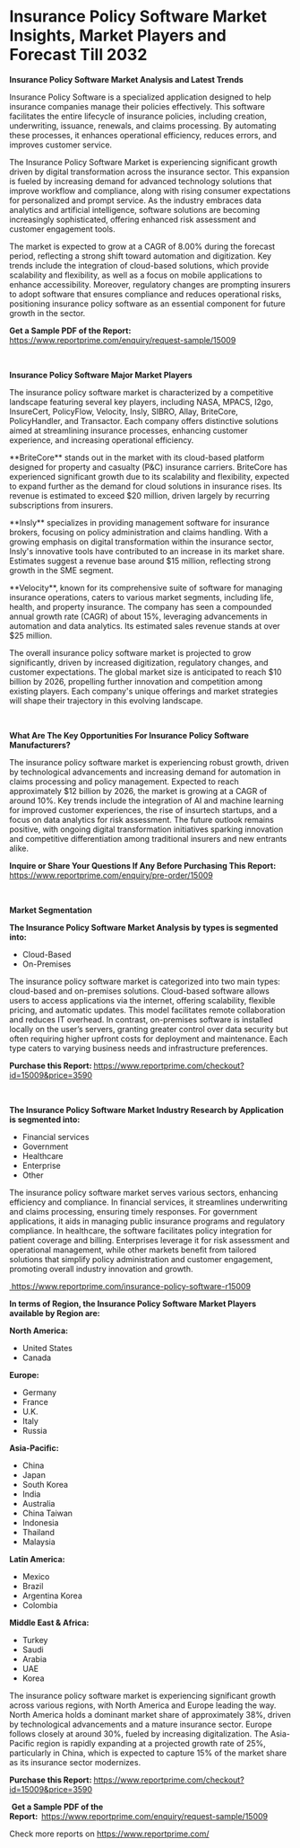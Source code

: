 <p><h1>Insurance Policy Software Market Insights, Market Players and Forecast Till 2032</h1></p><p><strong>Insurance Policy Software Market Analysis and Latest Trends</strong></p>
<p><p>Insurance Policy Software is a specialized application designed to help insurance companies manage their policies effectively. This software facilitates the entire lifecycle of insurance policies, including creation, underwriting, issuance, renewals, and claims processing. By automating these processes, it enhances operational efficiency, reduces errors, and improves customer service.</p><p>The Insurance Policy Software Market is experiencing significant growth driven by digital transformation across the insurance sector. This expansion is fueled by increasing demand for advanced technology solutions that improve workflow and compliance, along with rising consumer expectations for personalized and prompt service. As the industry embraces data analytics and artificial intelligence, software solutions are becoming increasingly sophisticated, offering enhanced risk assessment and customer engagement tools.</p><p>The market is expected to grow at a CAGR of 8.00% during the forecast period, reflecting a strong shift toward automation and digitization. Key trends include the integration of cloud-based solutions, which provide scalability and flexibility, as well as a focus on mobile applications to enhance accessibility. Moreover, regulatory changes are prompting insurers to adopt software that ensures compliance and reduces operational risks, positioning insurance policy software as an essential component for future growth in the sector.</p></p>
<p><strong>Get a Sample PDF of the Report:&nbsp;</strong> <a href="https://www.reportprime.com/enquiry/request-sample/15009?utm_campaign=3213&utm_medium=2&utm_source=Github&utm_content=ia&utm_term=20032025&utm_id=insurance-policy-software">https://www.reportprime.com/enquiry/request-sample/15009</a></p>
<p>&nbsp;</p>
<p><strong>Insurance Policy Software Major Market Players</strong></p>
<p><p>The insurance policy software market is characterized by a competitive landscape featuring several key players, including NASA, MPACS, I2go, InsureCert, PolicyFlow, Velocity, Insly, SIBRO, Allay, BriteCore, PolicyHandler, and Transactor. Each company offers distinctive solutions aimed at streamlining insurance processes, enhancing customer experience, and increasing operational efficiency.</p><p>**BriteCore** stands out in the market with its cloud-based platform designed for property and casualty (P&C) insurance carriers. BriteCore has experienced significant growth due to its scalability and flexibility, expected to expand further as the demand for cloud solutions in insurance rises. Its revenue is estimated to exceed $20 million, driven largely by recurring subscriptions from insurers.</p><p>**Insly** specializes in providing management software for insurance brokers, focusing on policy administration and claims handling. With a growing emphasis on digital transformation within the insurance sector, Insly's innovative tools have contributed to an increase in its market share. Estimates suggest a revenue base around $15 million, reflecting strong growth in the SME segment.</p><p>**Velocity**, known for its comprehensive suite of software for managing insurance operations, caters to various market segments, including life, health, and property insurance. The company has seen a compounded annual growth rate (CAGR) of about 15%, leveraging advancements in automation and data analytics. Its estimated sales revenue stands at over $25 million.</p><p>The overall insurance policy software market is projected to grow significantly, driven by increased digitization, regulatory changes, and customer expectations. The global market size is anticipated to reach $10 billion by 2026, propelling further innovation and competition among existing players. Each company's unique offerings and market strategies will shape their trajectory in this evolving landscape.</p></p>
<p>&nbsp;</p>
<p><strong>What Are The Key Opportunities For Insurance Policy Software Manufacturers?</strong></p>
<p><p>The insurance policy software market is experiencing robust growth, driven by technological advancements and increasing demand for automation in claims processing and policy management. Expected to reach approximately $12 billion by 2026, the market is growing at a CAGR of around 10%. Key trends include the integration of AI and machine learning for improved customer experiences, the rise of insurtech startups, and a focus on data analytics for risk assessment. The future outlook remains positive, with ongoing digital transformation initiatives sparking innovation and competitive differentiation among traditional insurers and new entrants alike.</p></p>
<p><strong>Inquire or Share Your Questions If Any Before Purchasing This Report:</strong> <a href="https://www.reportprime.com/enquiry/pre-order/15009?utm_campaign=3213&utm_medium=2&utm_source=Github&utm_content=ia&utm_term=20032025&utm_id=insurance-policy-software">https://www.reportprime.com/enquiry/pre-order/15009</a></p>
<p>&nbsp;</p>
<p><strong>Market Segmentation</strong></p>
<p><strong>The Insurance Policy Software Market Analysis by types is segmented into:</strong></p>
<p><ul><li>Cloud-Based</li><li>On-Premises</li></ul></p>
<p><p>The insurance policy software market is categorized into two main types: cloud-based and on-premises solutions. Cloud-based software allows users to access applications via the internet, offering scalability, flexible pricing, and automatic updates. This model facilitates remote collaboration and reduces IT overhead. In contrast, on-premises software is installed locally on the user’s servers, granting greater control over data security but often requiring higher upfront costs for deployment and maintenance. Each type caters to varying business needs and infrastructure preferences.</p></p>
<p><strong>Purchase this Report:&nbsp;</strong><a href="https://www.reportprime.com/checkout?id=15009&price=3590&utm_campaign=3213&utm_medium=2&utm_source=Github&utm_content=ia&utm_term=20032025&utm_id=insurance-policy-software">https://www.reportprime.com/checkout?id=15009&price=3590</a></p>
<p>&nbsp;</p>
<p><strong>The Insurance Policy Software Market Industry Research by Application is segmented into:</strong></p>
<p><ul><li>Financial services</li><li>Government</li><li>Healthcare</li><li>Enterprise</li><li>Other</li></ul></p>
<p><p>The insurance policy software market serves various sectors, enhancing efficiency and compliance. In financial services, it streamlines underwriting and claims processing, ensuring timely responses. For government applications, it aids in managing public insurance programs and regulatory compliance. In healthcare, the software facilitates policy integration for patient coverage and billing. Enterprises leverage it for risk assessment and operational management, while other markets benefit from tailored solutions that simplify policy administration and customer engagement, promoting overall industry innovation and growth.</p></p>
<p><a href="https://www.reportprime.com/insurance-policy-software-r15009?utm_campaign=3213&utm_medium=2&utm_source=Github&utm_content=ia&utm_term=20032025&utm_id=insurance-policy-software">&nbsp;https://www.reportprime.com/insurance-policy-software-r15009</a></p>
<p><strong>In terms of Region, the Insurance Policy Software Market Players available by Region are:</strong></p>
<p>
    <p> <strong> North America: </strong>
        <ul>
            <li>United States</li>
            <li>Canada</li>
        </ul>
        </p> 
    <p> <strong> Europe: </strong>
        <ul>
            <li>Germany</li>
            <li>France</li>
            <li>U.K.</li>
            <li>Italy</li>
            <li>Russia</li>
        </ul>
        </p> 
    <p> <strong> Asia-Pacific: </strong>
        <ul>
            <li>China</li>
            <li>Japan</li>
            <li>South Korea</li>
            <li>India</li>
            <li>Australia</li>
            <li>China Taiwan</li>
            <li>Indonesia</li>
            <li>Thailand</li>
            <li>Malaysia</li>
        </ul>
        </p> 
    <p> <strong> Latin America: </strong>
        <ul>
            <li>Mexico</li>
            <li>Brazil</li>
            <li>Argentina Korea</li>
            <li>Colombia</li>
        </ul>
        </p> 
    <p> <strong> Middle East & Africa: </strong>
        <ul>
            <li>Turkey</li>
            <li>Saudi</li>
            <li>Arabia</li>
            <li>UAE</li>
            <li>Korea</li>
        </ul>
    </p>
    </p>
<p><p>The insurance policy software market is experiencing significant growth across various regions, with North America and Europe leading the way. North America holds a dominant market share of approximately 38%, driven by technological advancements and a mature insurance sector. Europe follows closely at around 30%, fueled by increasing digitalization. The Asia-Pacific region is rapidly expanding at a projected growth rate of 25%, particularly in China, which is expected to capture 15% of the market share as its insurance sector modernizes.</p></p>
<p><strong>Purchase this Report: </strong><a href="https://www.reportprime.com/checkout?id=15009&price=3590&utm_campaign=3213&utm_medium=2&utm_source=Github&utm_content=ia&utm_term=20032025&utm_id=insurance-policy-software">https://www.reportprime.com/checkout?id=15009&price=3590</a></p>
<p>&nbsp;<strong>Get a Sample PDF of the Report:&nbsp;&nbsp;</strong><a href="https://www.reportprime.com/enquiry/request-sample/15009?utm_campaign=3213&utm_medium=2&utm_source=Github&utm_content=ia&utm_term=20032025&utm_id=insurance-policy-software">https://www.reportprime.com/enquiry/request-sample/15009</a></p>
<p><strong></strong></p>
<p>Check more reports on <a href="https://www.reportprime.com/?utm_campaign=3213&utm_medium=2&utm_source=Github&utm_content=ia&utm_term=20032025&utm_id=insurance-policy-software">https://www.reportprime.com/</a></p>